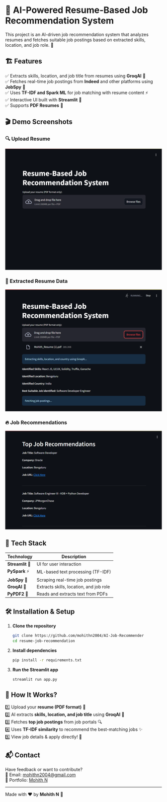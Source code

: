 # 🤖 AI-Powered Resume-Based Job Recommendation System

This project is an AI-driven job recommendation system that analyzes resumes and fetches suitable job postings based on extracted skills, location, and job role. 🚀

## 🏗️ Features

✅ Extracts skills, location, and job title from resumes using **GroqAI** 🤯  
✅ Fetches real-time job postings from **Indeed** and other platforms using **JobSpy** 🔎  
✅ Uses **TF-IDF and Spark ML** for job matching with resume content ⚡  
✅ Interactive UI built with **Streamlit** 🎨  
✅ Supports **PDF Resumes** 📄  

## 🎬 Demo Screenshots

### 🔍 Upload Resume
![Upload Resume](Snapshots/1.png)

### 📄 Extracted Resume Data
![Extracted Data](Snapshots/2.png)

### 🔥 Job Recommendations
![Job Recommendations](Snapshots/3.png)

## 🚀 Tech Stack

| Technology  | Description |
|-------------|------------|
| **Streamlit** 🎨 | UI for user interaction |
| **PySpark** ⚡ | ML-based text processing (TF-IDF) |
| **JobSpy** 🔎 | Scraping real-time job postings |
| **GroqAI** 🤖 | Extracts skills, location, and job role |
| **PyPDF2** 📄 | Reads and extracts text from PDFs |

## 🛠️ Installation & Setup

1. **Clone the repository**  
   ```bash
   git clone https://github.com/mohithn2004/AI-Job-Recommender
   cd resume-job-recommendation
   ```

2. **Install dependencies**  
   ```bash
   pip install -r requirements.txt
   ```

3. **Run the Streamlit app**  
   ```bash
   streamlit run app.py
   ```

## 📌 How It Works?

1️⃣ Upload your **resume (PDF format)** 📄  
2️⃣ AI extracts **skills, location, and job title** using **GroqAI** 🤖  
3️⃣ Fetches **top job postings** from job portals 🔍  
4️⃣ Uses **TF-IDF similarity** to recommend the best-matching jobs ✨  
5️⃣ View job details & apply directly! 🚀  

## 📬 Contact

Have feedback or want to contribute?  
📧 Email: [mohithn2004@gmail.com](mailto:mohithn2004@gmail.com)  
🔗 Portfolio: [Mohith N](https://mohithnportfolio.netlify.app/)

---

Made with ❤️ by **Mohith N** 🚀

